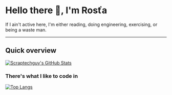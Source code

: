 # Hello there 👋, I'm Rosťa

If I ain't active here, I'm either reading, doing engineering, exercising, or being a waste man.

_________________________________________________________________

## Quick overview

[![Scraptechguy's GitHub Stats](https://github-readme-stats.vercel.app/api?username=scraptechguy&show_icons=true&theme=radical)](https://github.com/anuraghazra/github-readme-stats)

### There's what I like to code in

[![Top Langs](https://github-readme-stats.vercel.app/api/top-langs/?username=scraptechguy&theme=radical)](https://github.com/anuraghazra/github-readme-stats)


